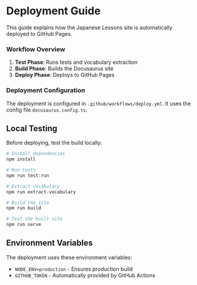 # Deployment Guide

This guide explains how the Japanese Lessons site is automatically deployed to GitHub Pages.

### Workflow Overview

1. **Test Phase**: Runs tests and vocabulary extraction
2. **Build Phase**: Builds the Docusaurus site
3. **Deploy Phase**: Deploys to GitHub Pages

### Deployment Configuration

The deployment is configured in `.github/workflows/deploy.yml`.
It uses the config file `docusaurus.config.ts`.

## Local Testing

Before deploying, test the build locally:

```bash
# Install dependencies
npm install

# Run tests
npm run test:run

# Extract vocabulary
npm run extract-vocabulary

# Build the site
npm run build

# Test the built site
npm run serve
```

## Environment Variables

The deployment uses these environment variables:

- `NODE_ENV=production` - Ensures production build
- `GITHUB_TOKEN` - Automatically provided by GitHub Actions

